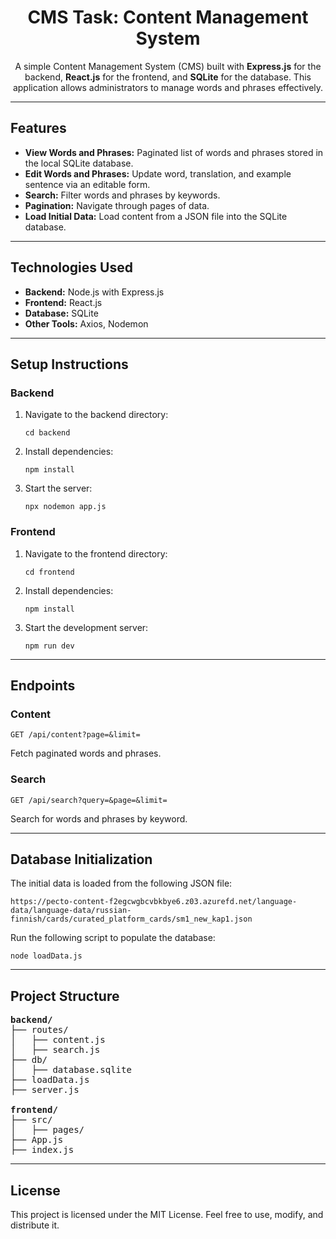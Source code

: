 <h1 align="center">CMS Task: Content Management System</h1>

<p align="center">
  A simple Content Management System (CMS) built with <strong>Express.js</strong> for the backend, <strong>React.js</strong> for the frontend, and <strong>SQLite</strong> for the database. This application allows administrators to manage words and phrases effectively.
</p>

---

<h2>Features</h2>

<ul>
  <li><strong>View Words and Phrases:</strong> Paginated list of words and phrases stored in the local SQLite database.</li>
  <li><strong>Edit Words and Phrases:</strong> Update word, translation, and example sentence via an editable form.</li>
  <li><strong>Search:</strong> Filter words and phrases by keywords.</li>
  <li><strong>Pagination:</strong> Navigate through pages of data.</li>
  <li><strong>Load Initial Data:</strong> Load content from a JSON file into the SQLite database.</li>
</ul>

---

<h2>Technologies Used</h2>

<ul>
  <li><strong>Backend:</strong> Node.js with Express.js</li>
  <li><strong>Frontend:</strong> React.js</li>
  <li><strong>Database:</strong> SQLite</li>
  <li><strong>Other Tools:</strong> Axios, Nodemon</li>
</ul>

---

<h2>Setup Instructions</h2>

<h3>Backend</h3>
<ol>
  <li>Navigate to the backend directory:
    <pre><code>cd backend</code></pre>
  </li>
  <li>Install dependencies:
    <pre><code>npm install</code></pre>
  </li>
  <li>Start the server:
    <pre><code>npx nodemon app.js</code></pre>
  </li>
</ol>

<h3>Frontend</h3>
<ol>
  <li>Navigate to the frontend directory:
    <pre><code>cd frontend</code></pre>
  </li>
  <li>Install dependencies:
    <pre><code>npm install</code></pre>
  </li>
  <li>Start the development server:
    <pre><code>npm run dev</code></pre>
  </li>
</ol>

---

<h2>Endpoints</h2>

<h3>Content</h3>
<pre>
<code>GET /api/content?page=<page>&limit=<limit></code>
</pre>
<p>Fetch paginated words and phrases.</p>

<h3>Search</h3>
<pre>
<code>GET /api/search?query=<query>&page=<page>&limit=<limit></code>
</pre>
<p>Search for words and phrases by keyword.</p>

---

<h2>Database Initialization</h2>

<p>The initial data is loaded from the following JSON file:</p>
<pre><code>https://pecto-content-f2egcwgbcvbkbye6.z03.azurefd.net/language-data/language-data/russian-finnish/cards/curated_platform_cards/sm1_new_kap1.json</code></pre>

<p>Run the following script to populate the database:</p>
<pre><code>node loadData.js</code></pre>

---

<h2>Project Structure</h2>

<pre>
<strong>backend/</strong>
├── routes/
│   ├── content.js
│   ├── search.js
├── db/
│   ├── database.sqlite
├── loadData.js
├── server.js

<strong>frontend/</strong>
├── src/
│   ├── pages/
├── App.js
├── index.js
</pre>

---

<h2>License</h2>

<p>This project is licensed under the MIT License. Feel free to use, modify, and distribute it.</p>
